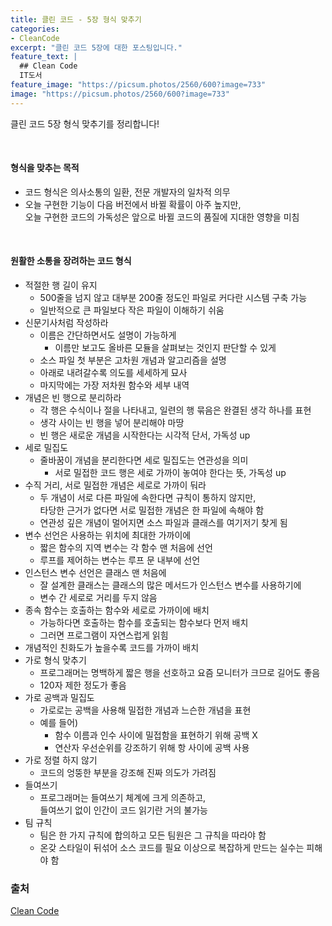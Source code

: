 ```yaml
---
title: 클린 코드 - 5장 형식 맞추기
categories:
- CleanCode
excerpt: "클린 코드 5장에 대한 포스팅입니다."
feature_text: |
  ## Clean Code
  IT도서
feature_image: "https://picsum.photos/2560/600?image=733"
image: "https://picsum.photos/2560/600?image=733"
---
```

클린 코드 5장 형식 맞추기를 정리합니다!

<br>

#### 형식을 맞추는 목적
- 코드 형식은 의사소통의 일환, 전문 개발자의 일차적 의무
- 오늘 구현한 기능이 다음 버전에서 바뀔 확률이 아주 높지만,<br>오늘 구현한 코드의 가독성은 앞으로 바뀔 코드의 품질에 지대한 영향을 미침

<br>

#### 원활한 소통을 장려하는 코드 형식
- 적절한 행 길이 유지
	- 500줄을 넘지 않고 대부분 200줄 정도인 파일로 커다란 시스템 구축 가능
	- 일반적으로 큰 파일보다 작은 파일이 이해하기 쉬움
- 신문기사처럼 작성하라
	- 이름은 간단하면서도 설명이 가능하게
		- 이름만 보고도 올바른 모듈을 살펴보는 것인지 판단할 수 있게
	- 소스 파일 첫 부분은 고차원 개념과 알고리즘을 설명
	- 아래로 내려갈수록 의도를 세세하게 묘사
	- 마지막에는 가장 저차원 함수와 세부 내역
- 개념은 빈 행으로 분리하라
	- 각 행은 수식이나 절을 나타내고, 일련의 행 묶음은 완결된 생각 하나를 표현
	- 생각 사이는 빈 행을 넣어 분리해야 마땅
	- 빈 행은 새로운 개념을 시작한다는 시각적 단서, 가독성 up
- 세로 밀집도
	- 줄바꿈이 개념을 분리한다면 세로 밀집도는 연관성을 의미
		- 서로 밀접한 코드 행은 세로 가까이 놓여야 한다는 뜻, 가독성 up
- 수직 거리, 서로 밀접한 개념은 세로로 가까이 둬라
	- 두 개념이 서로 다른 파일에 속한다면 규칙이 통하지 않지만,<br>타당한 근거가 없다면 서로 밀접한 개념은 한 파일에 속해야 함
	- 연관성 깊은 개념이 멀어지면 소스 파일과 클래스를 여기저기 찾게 됨
- 변수 선언은 사용하는 위치에 최대한 가까이에
	- 짧은 함수의 지역 변수는 각 함수 맨 처음에 선언
	- 루프를 제어하는 변수는 루프 문 내부에 선언
- 인스턴스 변수 선언은 클래스 맨 처음에
	- 잘 설계한 클래스는 클래스의 많은 메서드가 인스턴스 변수를 사용하기에
	- 변수 간 세로로 거리를 두지 않음
- 종속 함수는 호출하는 함수와 세로로 가까이에 배치
	- 가능하다면 호출하는 함수를 호출되는 함수보다 먼저 배치
	- 그러면 프로그램이 자연스럽게 읽힘
- 개념적인 친화도가 높을수록 코드를 가까이 배치
- 가로 형식 맞추기
	- 프로그래머는 명백하게 짧은 행을 선호하고 요즘 모니터가 크므로 길어도 좋음
	- 120자 제한 정도가 좋음
- 가로 공백과 밀집도
	- 가로로는 공백을 사용해 밀접한 개념과 느슨한 개념을 표현
	- 예를 들어)
		- 함수 이름과 인수 사이에 밀접함을 표현하기 위해 공백 X
		- 연산자 우선순위를 강조하기 위해 항 사이에 공백 사용
- 가로 정렬 하지 않기
	- 코드의 엉뚱한 부분을 강조해 진짜 의도가 가려짐
- 들여쓰기
	- 프로그래머는 들여쓰기 체계에 크게 의존하고, <br> 들여쓰기 없이 인간이 코드 읽기란 거의 불가능
- 팀 규칙
	- 팀은 한 가지 규칙에 합의하고 모든 팀원은 그 규칙을 따라야 함
	- 온갖 스타일이 뒤섞어 소스 코드를 필요 이상으로 복잡하게 만드는 실수는 피해야 함



### 출처
[Clean Code](https://book.naver.com/bookdb/book_detail.nhn?bid=7390287) 
